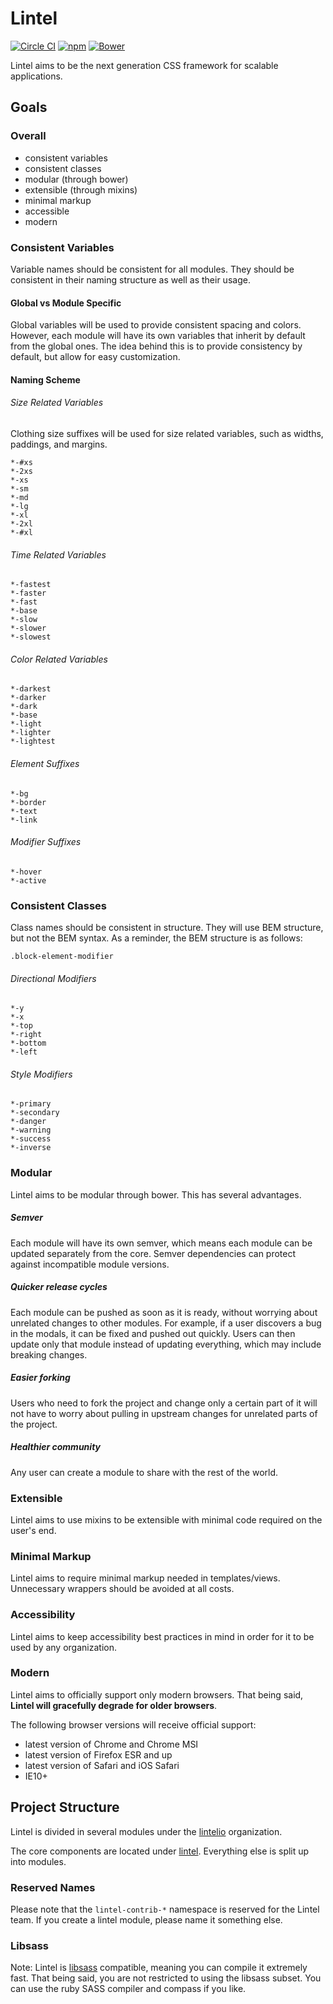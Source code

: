 Lintel
======

[![Circle CI](https://circleci.com/gh/lintelio/lintel.svg?style=shield&circle-token=4e7638ed20ea1fad8670cb4482b05c186c5e53d3)](https://circleci.com/gh/lintelio/lintel)
[![npm](https://img.shields.io/npm/v/lintel.svg)](https://github.com/lintelio/lintel)
[![Bower](https://img.shields.io/bower/v/lintel.svg)](https://github.com/lintelio/lintel)


Lintel aims to be the next generation CSS framework for scalable applications.


Goals
-----

### Overall

- consistent variables
- consistent classes
- modular (through bower)
- extensible (through mixins)
- minimal markup
- accessible
- modern


### Consistent Variables
Variable names should be consistent for all modules. They should be consistent in their naming structure as well as their usage.

#### Global vs Module Specific
Global variables will be used to provide consistent spacing and colors. However, each module will have its own variables that inherit by default from the global ones. The idea behind this is to provide consistency by default, but allow for easy customization.

#### Naming Scheme

###### Size Related Variables
Clothing size suffixes will be used for size related variables, such as widths, paddings, and margins.

`*-#xs`  
`*-2xs`  
`*-xs`  
`*-sm`  
`*-md`  
`*-lg`  
`*-xl`  
`*-2xl`  
`*-#xl`  

###### Time Related Variables
`*-fastest`  
`*-faster`  
`*-fast`  
`*-base`  
`*-slow`  
`*-slower`  
`*-slowest`  

###### Color Related Variables
`*-darkest`  
`*-darker`  
`*-dark`  
`*-base`  
`*-light`  
`*-lighter`  
`*-lightest`  

###### Element Suffixes
`*-bg`  
`*-border`  
`*-text`  
`*-link`  

###### Modifier Suffixes
`*-hover`  
`*-active`  


### Consistent Classes
Class names should be consistent in structure. They will use BEM structure, but not the BEM syntax. As a reminder, the BEM structure is as follows:

`.block-element-modifier`  

###### Directional Modifiers
`*-y`  
`*-x`  
`*-top`  
`*-right`  
`*-bottom`  
`*-left`  

###### Style Modifiers
`*-primary`  
`*-secondary`  
`*-danger`  
`*-warning`  
`*-success`  
`*-inverse`  


### Modular
Lintel aims to be modular through bower. This has several advantages.

##### Semver
Each module will have its own semver, which means each module can be updated separately from the core. Semver dependencies can protect against incompatible module versions.

##### Quicker release cycles
Each module can be pushed as soon as it is ready, without worrying about unrelated changes to other modules. For example, if a user discovers a bug in the modals, it can be fixed and pushed out quickly. Users can then update only that module instead of updating everything, which may include breaking changes.

##### Easier forking
Users who need to fork the project and change only a certain part of it will not have to worry about pulling in upstream changes for unrelated parts of the project.

##### Healthier community
Any user can create a module to share with the rest of the world.


### Extensible
Lintel aims to use mixins to be extensible with minimal code required on the user's end.


### Minimal Markup
Lintel aims to require minimal markup needed in templates/views. Unnecessary wrappers should be avoided at all costs.


### Accessibility
Lintel aims to keep accessibility best practices in mind in order for it to be used by any organization.


### Modern
Lintel aims to officially support only modern browsers. That being said, **Lintel will gracefully degrade for older browsers**. 

The following browser versions will receive official support:
- latest version of Chrome and Chrome MSI 
- latest version of Firefox ESR and up
- latest version of Safari and iOS Safari
- IE10+


Project Structure
-----------------

Lintel is divided in several modules under the [lintelio](https://github.com/lintelio) organization.

The core components are located under [lintel](https://github.com/lintelio/lintel). Everything else is split up into modules.

### Reserved Names
Please note that the `lintel-contrib-*` namespace is reserved for the Lintel team. If you create a lintel module, please name it something else.


### Libsass
Note: Lintel is [libsass](http://libsass.org/) compatible, meaning you can compile it extremely fast. That being said, you are not restricted to using the libsass subset. You can use the ruby SASS compiler and compass if you like.
